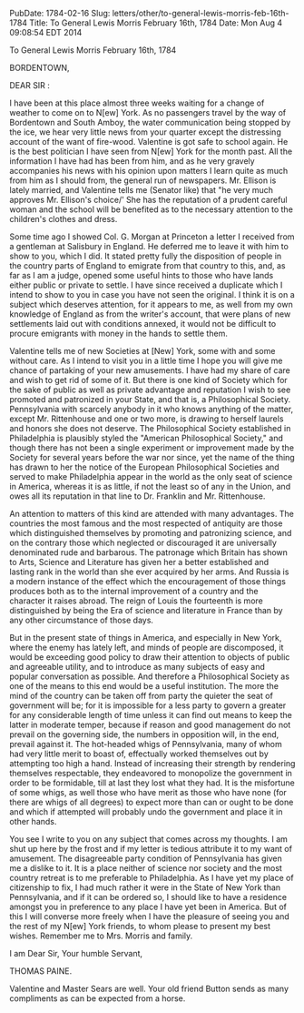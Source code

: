 PubDate: 1784-02-16
Slug: letters/other/to-general-lewis-morris-feb-16th-1784
Title: To General Lewis Morris  February 16th, 1784
Date: Mon Aug  4 09:08:54 EDT 2014

   To General Lewis Morris  February 16th, 1784

   BORDENTOWN,

   DEAR SIR :

   I have been at this place almost three weeks waiting for a change of
   weather to come on to N[ew] York. As no passengers travel by the way of
   Bordentown and South Amboy, the water communication being stopped by the
   ice, we hear very little news from your quarter except the distressing
   account of the want of fire-wood. Valentine is got safe to school again.
   He is the best politician I have seen from N[ew] York for the month past.
   All the information I have had has been from him, and as he very gravely
   accompanies his news with his opinion upon matters I learn quite as much
   from him as I should from, the general run of newspapers. Mr. Ellison is
   lately married, and Valentine tells me (Senator like) that "he very much
   approves Mr. Ellison's choice/' She has the reputation of a prudent
   careful woman and the school will be benefited as to the necessary
   attention to the children's clothes and dress.

   Some time ago I showed Col. G. Morgan at Princeton a letter I received
   from a gentleman at Salisbury in England. He deferred me to leave it with
   him to show to you, which I did. It stated pretty fully the disposition of
   people in the country parts of England to emigrate from that country to
   this, and, as far as I am a judge, opened some useful hints to those who
   have lands either public or private to settle. I have since received a
   duplicate which I intend to show to you in case you have not seen the
   original. I think it is on a subject which deserves attention, for it
   appears to me, as well from my own knowledge of England as from the
   writer's account, that were plans of new settlements laid out with
   conditions annexed, it would not be difficult to procure emigrants with
   money in the hands to settle them.

   Valentine tells me of new Societies at [New] York, some with and some
   without care. As I intend to visit you in a little time I hope you will
   give me chance of partaking of your new amusements. I have had my share of
   care and wish to get rid of some of it. But there is one kind of Society
   which for the sake of public as well as private advantage and reputation I
   wish to see promoted and patronized in your State, and that is, a
   Philosophical Society. Pennsylvania with scarcely anybody in it who knows
   anything of the matter, except Mr. Rittenhouse and one or two more, is
   drawing to herself laurels and honors she does not deserve. The
   Philosophical Society established in Philadelphia is plausibly styled the
   "American Philosophical Society," and though there has not been a single
   experiment or improvement made by the Society for several years before the
   war nor since, yet the name of the thing has drawn to her the notice of
   the European Philosophical Societies and served to make Philadelphia
   appear in the world as the only seat of science in America, whereas it is
   as little, if not the least so of any in the Union, and owes all its
   reputation in that line to Dr. Franklin and Mr. Rittenhouse.

   An attention to matters of this kind are attended with many advantages.
   The countries the most famous and the most respected of antiquity are
   those which distinguished themselves by promoting and patronizing science,
   and on the contrary those which neglected or discouraged it are
   universally denominated rude and barbarous. The patronage which Britain
   has shown to Arts, Science and Literature has given her a better
   established and lasting rank in the world than she ever acquired by her
   arms. And Russia is a modern instance of the effect which the
   encouragement of those things produces both as to the internal improvement
   of a country and the character it raises abroad. The reign of Louis the
   fourteenth is more distinguished by being the Era of science and
   literature in France than by any other circumstance of those days.

   But in the present state of things in America, and especially in New York,
   where the enemy has lately left, and minds of people are discomposed, it
   would be exceeding good policy to draw their attention to objects of
   public and agreeable utility, and to introduce as many subjects of easy
   and popular conversation as possible. And therefore a Philosophical
   Society as one of the means to this end would be a useful institution. The
   more the mind of the country can be taken off from party the quieter the
   seat of government will be; for it is impossible for a less party to
   govern a greater for any considerable length of time unless it can find
   out means to keep the latter in moderate temper, because if reason and
   good management do not prevail on the governing side, the numbers in
   opposition will, in the end, prevail against it. The hot-headed whigs of
   Pennsylvania, many of whom had very little merit to boast of, effectually
   worked themselves out by attempting too high a hand. Instead of increasing
   their strength by rendering themselves respectable, they endeavored to
   monopolize the government in order to be formidable, till at last they
   lost what they had. It is the misfortune of some whigs, as well those who
   have merit as those who have none (for there are whigs of all degrees) to
   expect more than can or ought to be done and which if attempted will
   probably undo the government and place it in other hands.

   You see I write to you on any subject that comes across my thoughts. I am
   shut up here by the frost and if my letter is tedious attribute it to my
   want of amusement. The disagreeable party condition of Pennsylvania has
   given me a dislike to it. It is a place neither of science nor society and
   the most country retreat is to me preferable to Philadelphia. As I have
   yet my place of citizenship to fix, I had much rather it were in the State
   of New York than Pennsylvania, and if it can be ordered so, I should like
   to have a residence amongst you in preference to any place I have yet been
   in America. But of this I will converse more freely when I have the
   pleasure of seeing you and the rest of my N[ew] York friends, to whom
   please to present my best wishes. Remember me to Mrs. Morris and family.

   I am Dear Sir, Your humble Servant,

   THOMAS PAINE.

   Valentine and Master Sears are well. Your old friend Button sends as many
   compliments as can be expected from a horse.

    
